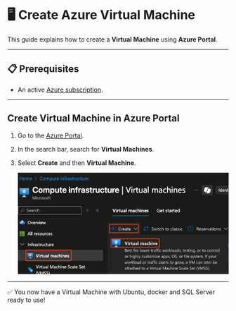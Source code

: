 # 🖥️ Create Azure Virtual Machine

This guide explains how to create a **Virtual Machine** using **Azure Portal**.  

---

## 📋 Prerequisites
- An active [Azure subscription](https://azure.microsoft.com/free/).

---

## Create Virtual Machine in Azure Portal
1. Go to the [Azure Portal](https://portal.azure.com/).
2. In the search bar, search for **Virtual Machines**.
3. Select **Create** and then **Virtual Machine**.
   
   ![img01](./img/Create_VM_docker_sqlserver_img01.png)
   


---

✅ You now have a Virtual Machine with Ubuntu, docker and SQL Server ready to use!
